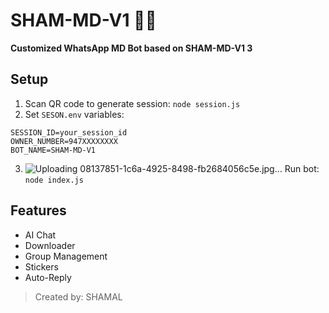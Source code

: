 
# SHAM-MD-V1 🤖🔥

**Customized WhatsApp MD Bot based on SHAM-MD-V1 3**

## Setup

1. Scan QR code to generate session: `node session.js`
2. Set `SESON.env` variables:

```
SESSION_ID=your_session_id
OWNER_NUMBER=947XXXXXXXX
BOT_NAME=SHAM-MD-V1
```

3. ![Uploading 08137851-1c6a-4925-8498-fb2684056c5e.jpg…]()
Run bot: `node index.js`

## Features

- AI Chat
- Downloader
- Group Management
- Stickers
- Auto-Reply

> Created by: SHAMAL
